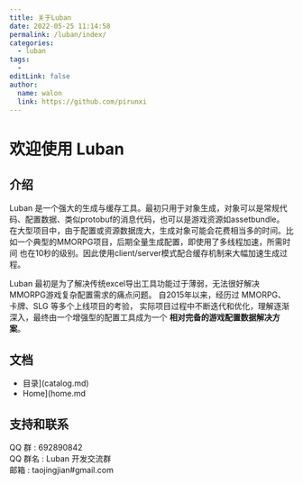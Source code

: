 ```yaml
---
title: 关于Luban
date: 2022-05-25 11:14:58
permalink: /luban/index/
categories:
  - luban
tags:
  - 
editLink: false
author: 
  name: walon
  link: https://github.com/pirunxi
---
```

# 欢迎使用 Luban


## 介绍

Luban 是一个强大的生成与缓存工具。最初只用于对象生成，对象可以是常规代码、配置数据、类似protobuf的消息代码，也可以是游戏资源如assetbundle。
在大型项目中，由于配置或资源数据庞大，生成对象可能会花费相当多的时间。比如一个典型的MMORPG项目，后期全量生成配置，即使用了多线程加速，所需时间
也在10秒的级别。因此使用client/server模式配合缓存机制来大幅加速生成过程。

Luban 最初是为了解决传统excel导出工具功能过于薄弱，无法很好解决MMORPG游戏复杂配置需求的痛点问题。 自2015年以来，经历过 MMORPG、卡牌、SLG 等多个上线项目的考验，
实际项目过程中不断迭代和优化，理解逐渐深入，最终由一个增强型的配置工具成为一个 **相对完备的游戏配置数据解决方案**。

## 文档
* 目录](catalog.md)
* Home](home.md

## 支持和联系

QQ 群	: 692890842  
QQ 群名	: Luban 开发交流群  
邮箱	: taojingjian#gmail.com  


